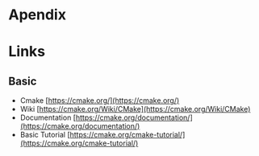 Apendix
=======

# Links

## Basic

- Cmake [https://cmake.org/](https://cmake.org/)
- Wiki [https://cmake.org/Wiki/CMake](https://cmake.org/Wiki/CMake)
- Documentation [https://cmake.org/documentation/](https://cmake.org/documentation/)
- Basic Tutorial [https://cmake.org/cmake-tutorial/](https://cmake.org/cmake-tutorial/)

